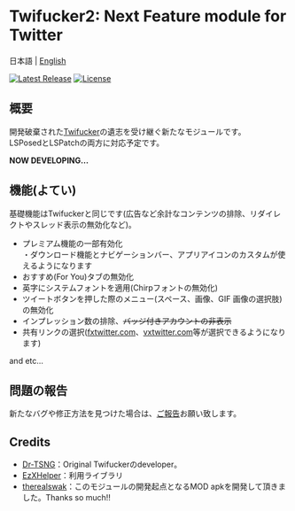 # Twifucker2: Next Feature module for Twitter

日本語 | [English](README_en.md)

[![Latest Release](https://img.shields.io/github/v/release/soralis0912/TwiFucker2?label=latest)](https://github.com/Chipppppppppp/LIME/releases/latest)
[![License](https://img.shields.io/badge/License-MIT-yellow.svg)](LICENSE)

## 概要
開発破棄された[Twifucker](https://github.com/Dr-TSNG/TwiFucker)の遺志を受け継ぐ新たなモジュールです。  
LSPosedとLSPatchの両方に対応予定です。

**NOW DEVELOPING…**

## 機能(よてい)
基礎機能はTwifuckerと同じです(広告など余計なコンテンツの排除、リダイレクトやスレッド表示の無効化など)。 
- プレミアム機能の一部有効化  
  ・ダウンロード機能とナビゲーションバー、アプリアイコンのカスタムが使えるようになります
- おすすめ(For You)タブの無効化
- 英字にシステムフォントを適用(Chirpフォントの無効化)
- ツイートボタンを押した際のメニュー(スペース、画像、GIF 画像の選択肢)の無効化
- インプレッション数の排除、~~バッジ付きアカウントの非表示~~
- 共有リンクの選択([fxtwitter.com](https://github.com/FixTweet/FxTwitter)、[vxtwitter.com](https://github.com/dylanpdx/BetterTwitFix)等が選択できるようになります)

and etc…

## 問題の報告
新たなバグや修正方法を見つけた場合は、[ご報告](https://github.com/soralis0912/TwiFucker2/issues/new/choose)お願い致します。

## Credits
- [Dr-TSNG](https://github.com/Dr-TSNG)：Original Twifuckerのdeveloper。
- [EzXHelper](https://github.com/KyuubiRan/EzXHelper)：利用ライブラリ
- [therealswak](https://t.me/therealswak)：このモジュールの開発起点となるMOD apkを開発して頂きました。Thanks so much!!
